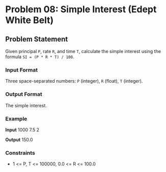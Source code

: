# Problem 08: Simple Interest (Edept White Belt)

## Problem Statement
Given principal `P`, rate `R`, and time `T`, calculate the simple interest using the formula `SI = (P * R * T) / 100`.

### Input Format
Three space-separated numbers: `P` (integer), `R` (float), `T` (integer).

### Output Format
The simple interest.

### Example

**Input**
1000 7.5 2

**Output**
150.0


### Constraints
- 1 <= P, T <= 100000, 0.0 <= R <= 100.0
